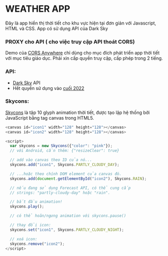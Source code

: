 # WEATHER APP
Đây là app hiển thị thời tiết cho khu vực hiện tại đơn giản với Javascript, HTML và CSS.
App có sử dụng API của Dark Sky

### PROXY cho API ( cho việc truy cập API thoát CORS)
Demo của [CORS Anywhere](http://cors-anywhere.herokuapp.com/corsdemo) chỉ dùng cho mục đích phát triển app thời tiết với mục tiêu giáo dục.
Phải xin cấp quyền truy cập, cấp phép trong 2 tiếng.
### API:
- [Dark Sky](https://darksky.net/forecast) API 
- Hết quyền sử dụng vào [cuối 2022](https://blog.darksky.net/)  

### Skycons:
[Skycons](https://darkskyapp.github.io/skycons/) là tập 10 glyph animation thời tiết, được tạo lập hệ thống bởi JavaScript bằng tag canvas trong HTML5.

```javascript
<canvas id="icon1" width="128" height="128"></canvas>
<canvas id="icon2" width="128" height="128"></canvas>

<script>
  var skycons = new Skycons({"color": "pink"});
  // với Android, cần thêm: {"resizeClear": true}

  // add vào canvas theo ID của nó...
  skycons.add("icon1", Skycons.PARTLY_CLOUDY_DAY);

  // ...hoặc theo chính DOM element của canvas đó.
  skycons.add(document.getElementById("icon2"), Skycons.RAIN);

  // nếu đang sử dụng Forecast API, có thể cung cấp
  // strings: "partly-cloudy-day" hoặc "rain".

  // bắt đầu animation!
  skycons.play();

  // có thể hoãn/ngưng animation với skycons.pause()

  // thay đổi icon:
  skycons.set("icon1", Skycons.PARTLY_CLOUDY_NIGHT);

  // xoá icon:
  skycons.remove("icon2");
</script>
```

